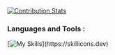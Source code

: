 
[![Contribution Stats](https://github-contribution-stats.vercel.app/api/?username=mprcode)](https://github.com/mprcode/github-contribution-stats/)


### Languages and Tools :

[![My Skills](https://skillicons.dev/icons?i=react,js,html,css,nodejs,express,tailwind,mongodb,mysql,aws,git,)](https://skillicons.dev)


<!--
**MPRCode/MPRCode** is a ✨ _special_ ✨ repository because its `README.md` (this file) appears on your GitHub profile.

Here are some ideas to get you started:

- 🔭 I’m currently working on ...
- 🌱 I’m currently learning ...
- 👯 I’m looking to collaborate on ...
- 🤔 I’m looking for help with ...
- 💬 Ask me about ...
- 📫 How to reach me: ...
- 😄 Pronouns: ...
- ⚡ Fun fact: ...
-->
